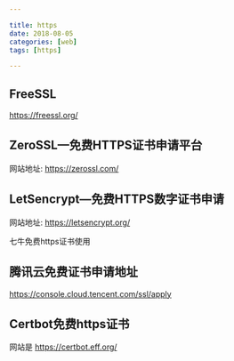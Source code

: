 ```yaml
---

title: https
date: 2018-08-05
categories: [web]
tags: [https]

---
```






## FreeSSL



https://freessl.org/

## ZeroSSL—免费HTTPS证书申请平台 ##

网站地址: https://zerossl.com/

## LetSencrypt—免费HTTPS数字证书申请 ##

网站地址: https://letsencrypt.org/

七牛免费https证书使用

## 腾讯云免费证书申请地址 ##
https://console.cloud.tencent.com/ssl/apply

## Certbot免费https证书 ##

网站是 https://certbot.eff.org/
